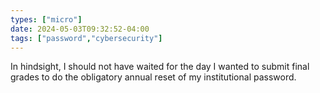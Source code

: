 ```yaml
---
types: ["micro"]
date: 2024-05-03T09:32:52-04:00
tags: ["password","cybersecurity"]
---
```

In hindsight, I should not have waited for the day I wanted to submit final grades to do the obligatory annual reset of my institutional password.

